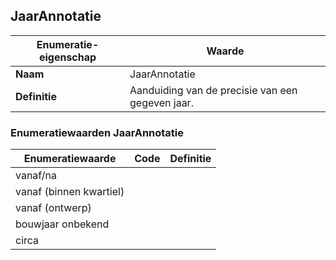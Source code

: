 ﻿## JaarAnnotatie
| **Enumeratie-eigenschap** | **Waarde** |
| ---- | ---- |
| **Naam** | JaarAnnotatie |
| **Definitie** | Aanduiding van de precisie van een gegeven jaar.<br /> |
### Enumeratiewaarden JaarAnnotatie
| **Enumeratiewaarde** | **Code** | **Definitie** |
| ---- | ---- | ---- |
| vanaf/na |  |  |
| vanaf (binnen kwartiel) |  |  |
| vanaf (ontwerp) |  |  |
| bouwjaar onbekend |  |  |
| circa |  |  |
